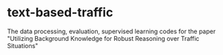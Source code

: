 # text-based-traffic
The data processing, evaluation, supervised learning codes for the paper "Utilizing Background Knowledge for Robust Reasoning over Traffic Situations"
